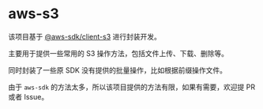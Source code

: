 # aws-s3
该项目基于 [@aws-sdk/client-s3](https://docs.aws.amazon.com/AWSJavaScriptSDK/v3/latest/client/s3/) 进行封装开发。

主要用于提供一些常用的 S3 操作方法，包括文件上传、下载、删除等。

同时封装了一些原 SDK 没有提供的批量操作，比如根据前缀操作文件。

由于 `aws-sdk` 的方法太多，所以该项目提供的方法有限，如果有需要，欢迎提 PR 或者 Issue。